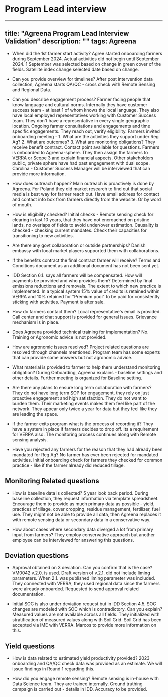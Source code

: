 # Program Lead interview

---
title: "Agreena Program Lead Interview Validation"
description: ""
tags: Agreena 
---


- When did the 1st farmer start activity? 
Agree started onboarding farmers during September 2024.
Actual activities did not begin until September 2024.
1 September was selected based on change in green cover of the fields. Satellite index change selected date based on change.

- Can you provide overview for timelines?
After post intervention data collection, Agreena starts QA/QC - cross check with Remote Sensing and Regional Data.

- Can you describe engagement process?
Farmer facing people that know language and cultural norms. Internally they have customer success team - at least 1 of whom knows the local language. They also have local employed representatives working with Customer Success team. They don't have a representative in every single geographic location. Ongoing farmer consultations and engagements and time specific engagements. They reach out, verify eligibility. Farmers invited onboarding meeting - 1. What are the activities they support under Reg Ag? 2. What are outcomes? 3. What are monitoring obligations? They receive benefit contract. Contact point available for questions. Farmers is onboarded to Agreena-sphere. They then assign the farmers to VERRA or Scope 3 and explain financial aspects. Other stakeholders public, private sphere have had past engagement with dual scope. Carolina - Customer Success Manager will be interviewed that can provide more information.

- How does outreach happen?
Main outreach is proactively is done by Agreena. For Poland they did market research to find out that social media is best way for farmer reach out. Have email address for contact and contact info box from farmers directly from the website. Or by word of mouth. 

- How is eligibility checked?
Initial checks - Remote sensing check for clearing in last 10 years, that they have not encroached on pristine lands, no overlaps of fields to avoid under/over estimation. Causality is checked - checking current mandates. Check their capacities for transitioning to new activities.  

- Are there any govt collaboration or outside partnerships?
Danish embassy with local market players supported them with collaborations. 

- If the benefits contract the final contract farmer will receive?
Terms and Conditions document as an additional document has not been sent yet.

- IDD Section 6.1. says all farmers will be compensated. How will payments be provided and who provides them?
Determined by final emissions reductions and removals. The extent to which new practice is implemented. In a typical system 15% value of credits is retained within VERRA and 10% retained for "Premium pool" to be paid for consistently sticking with activities. Payment is after sale. 

- How do farmers contact them?
Local representative's email is provided. Call center and chat support is provided for general issues. Grievance mechanism is in place. 

- Does Agreena provided technical training for implementation?
No. Training or Agronomic advice is not provided.

- How are agronomic issues resolved?
Project related questions are resolved through channels mentioned. Program team has some experts that can provide some answers but not agronomic advice.

- What material is provided to farmer to help them understand monitoring obligation?
During Onboarding, Agreena explains - baseline settings and other details. Further meeting is organized for Baseline setting.

- Are there any plans to ensure long term collaboration with farmers?
They do not have long term SOP for engagement, they rely on just proactive engagement and high satisfaction. They do not want to burden them. Their marketing events makes them feel like part of the network. They appear only twice a year for data but they feel like they are leading the space. 

- If the farmer exits program what is the process of recording it?
They have a system in place if farmers decides to drop off. Its a requirement for VERRA also. The monitoring process continues along with Remote sensing analysis.

- Have you rejected any farmers for the reason that they had already been mandated for Reg Ag? 
No farmer has ever been rejected for mandated activities. Initial onboarding check for farmers they checked for common practice - like if the farmer already did reduced tillage.

## Monitoring Related questions

- How is baseline data is collected?
5 year look back period. During baseline collection, they request information via template spreadsheet. Encourage them to provide as much primary data as possible - yield, practices of tillage, cover cropping, residue management, fertilizer, fuel use. They might not be able to provide all data, then Agreena replaces it with remote sensing data or secondary data in a conservative way. 

- How about cases where secondary data diverged a lot from primary input from farmers?
They employ conservative approach but another employee can be interviewed for answering this questions.

## Deviation questions

- Approval obtained on 3 deviation. Can you confirm that is the case?
VM0042 v.2.0. is used. Draft version of v.2.1. did not include liming parameters. When 2.1. was published liming parameter was included. They connected with VERRA, they used regional data since the farmers were already onboarded. Requested to send approval related documentation.

- Initial SOC is also under deviation request but in IDD Section 4.5. SOC changes are modeled with SOC which is contradictory. Can you explain?
Measured values are not available across all fields. They initialized with stratification of measured values along with Soil Grid. Soil Grid has been accepted via IME with VERRA. Marcos to provide more information on this. 

## Yield questions

- How is data related to estimated yield productivity provided?
2023 onboarding and QA/QC check data was provided as an estimate. We will issue findings in Round 1 regarding this.


- How did you engage remote sensing?
Remote sensing is in-house with Data Science team. They are trained internally. Ground truthing campaign is carried out - details in IDD. Accuracy to be provided.
